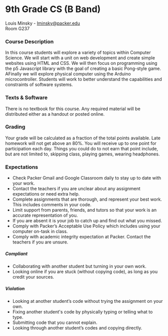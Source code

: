 # 9th Grade CS (B Band) 
Louis Minsky - lminsky@packer.edu  
Room G237  

### Course Description
In this course students will explore a variety of topics within Computer Science. We will start with a unit on web development and create simple websites using HTML and CSS. We will then focus on programming using the p5 Javascript library with the goal of creating a basic Pong-style game. AFinally we will explore physical computer using the Arduino microcontroller. Students will work to better understand the capabilities and constraints of software systems.

### Texts & Software
There is no textbook for this course. Any required material will be distributed either as a handout or posted online. 

### Grading
Your grade will be calculated as a fraction of the total points available. Late homework will not get above an 80%. You will receive up to one point for participation each day. Things you could do to not earn that point include, but are not limited to, skipping class, playing games, wearing headphones.

### Expectations
* Check Packer Gmail and Google Classroom daily to stay up to date with your work.
* Contact the teachers if you are unclear about any assignment expectations or need extra help.
* Complete assignments that are thorough, and represent your best work.  This includes comments in your code.
* Limit support from parents, friends, and tutors so that your work is an accurate representation of you.
* If you are absent it is your job to catch up and find out what you missed.
* Comply with Packer’s Acceptable Use Policy which includes using your computer on-task in class.
* Comply with academic integrity expectation at Packer. Contact the teachers if you are unsure.

##### Compliant
  * Collaborating with another student but turning in your own work.
  * Looking online if you are stuck (without copying code), as long as you credit your sources.
##### Violation
  * Looking at another student’s code without trying the assignment on your own.
  * Fixing another student's code by physically typing or telling what to type.
  * Submitting code that you cannot explain.
  * Looking through another student’s codes and copying directly.